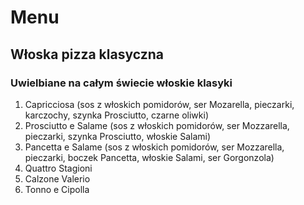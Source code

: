 # Menu

## Włoska pizza klasyczna

### Uwielbiane na całym świecie włoskie klasyki

1. Capricciosa (sos z włoskich pomidorów, ser Mozarella, pieczarki, karczochy, szynka Prosciutto, czarne oliwki)
2. Prosciutto e Salame (sos z włoskich pomidorów, ser Mozzarella, pieczarki, szynka Prosciutto, włoskie Salami)
3. Pancetta e Salame (sos z włoskich pomidorów, ser Mozzarella, pieczarki, boczek Pancetta, włoskie Salami, ser Gorgonzola)
4. Quattro Stagioni
5. Calzone Valerio
6. Tonno e Cipolla
